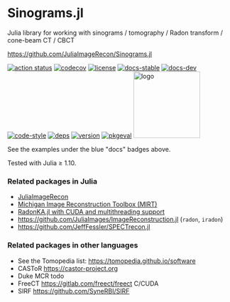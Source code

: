 # Sinograms.jl
Julia library for working with
sinograms / tomography / Radon transform / cone-beam CT / CBCT

https://github.com/JuliaImageRecon/Sinograms.jl

[![action status][action-img]][action-url]
[![codecov][codecov-img]][codecov-url]
[![license][license-img]][license-url]
[![docs-stable][docs-stable-img]][docs-stable-url]
[![docs-dev][docs-dev-img]][docs-dev-url]
[![code-style][code-blue-img]][code-blue-url]
[![deps](https://juliahub.com/docs/Sinograms/deps.svg)](https://juliahub.com/ui/Packages/Sinograms/DzgGR?t=2)
[![version](https://juliahub.com/docs/Sinograms/version.svg)](https://juliahub.com/ui/Packages/Sinograms/DzgGR)
[![pkgeval](https://juliahub.com/docs/Sinograms/pkgeval.svg)](https://juliahub.com/ui/Packages/Sinograms/DzgGR)
<img src="docs/src/assets/logo.png" alt="logo" width="150"/>

See the examples under the blue "docs" badges above.

Tested with Julia ≥ 1.10.


### Related packages in Julia

* [JuliaImageRecon](https://github.com/JuliaImageRecon)
* [Michigan Image Reconstruction Toolbox (MIRT)](https://github.com/JeffFessler/MIRT.jl)
* [RadonKA.jl with CUDA and multithreading support](https://github.com/roflmaostc/RadonKA.jl)
* https://github.com/JuliaImages/ImageReconstruction.jl (`radon`, `iradon`)
* https://github.com/JeffFessler/SPECTrecon.jl


### Related packages in other languages

* See the Tomopedia list: https://tomopedia.github.io/software
* CASToR https://castor-project.org
* Duke MCR todo
* FreeCT https://gitlab.com/freect/freect C/CUDA
* SIRF https://github.com/SyneRBI/SIRF


<!-- URLs -->
[action-img]: https://github.com/JuliaImageRecon/Sinograms.jl/workflows/CI/badge.svg
[action-url]: https://github.com/JuliaImageRecon/Sinograms.jl/actions
[build-img]: https://github.com/JuliaImageRecon/Sinograms.jl/workflows/CI/badge.svg?branch=main
[build-url]: https://github.com/JuliaImageRecon/Sinograms.jl/actions?query=workflow%3ACI+branch%3Amain
[code-blue-img]: https://img.shields.io/badge/code%20style-blue-4495d1.svg
[code-blue-url]: https://github.com/invenia/BlueStyle
[codecov-img]: https://codecov.io/github/JuliaImageRecon/Sinograms.jl/coverage.svg?branch=main
[codecov-url]: https://codecov.io/github/JuliaImageRecon/Sinograms.jl?branch=main
[docs-stable-img]: https://img.shields.io/badge/docs-stable-blue.svg
[docs-stable-url]: https://JuliaImageRecon.github.io/Sinograms.jl/stable
[docs-dev-img]: https://img.shields.io/badge/docs-dev-blue.svg
[docs-dev-url]: https://JuliaImageRecon.github.io/Sinograms.jl/dev
[license-img]: https://img.shields.io/badge/license-MIT-brightgreen.svg?style=flat
[license-url]: LICENSE
